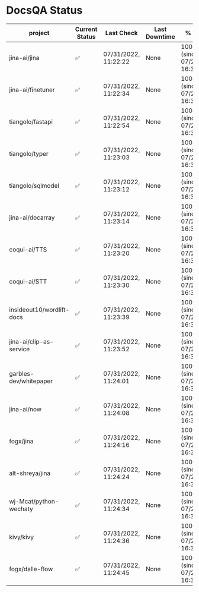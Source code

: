 # DocsQA Status

|         project         |Current Status|     Last Check     |Last Downtime|              % Uptime              |
|-------------------------|--------------|--------------------|-------------|------------------------------------|
|jina-ai/jina             |✅            |07/31/2022, 11:22:22|None         |100.000 (since 07/29/2022, 16:38:18)|
|jina-ai/finetuner        |✅            |07/31/2022, 11:22:34|None         |100.000 (since 07/29/2022, 16:38:18)|
|tiangolo/fastapi         |✅            |07/31/2022, 11:22:54|None         |100.000 (since 07/29/2022, 16:38:18)|
|tiangolo/typer           |✅            |07/31/2022, 11:23:03|None         |100.000 (since 07/29/2022, 16:38:18)|
|tiangolo/sqlmodel        |✅            |07/31/2022, 11:23:12|None         |100.000 (since 07/29/2022, 16:38:18)|
|jina-ai/docarray         |✅            |07/31/2022, 11:23:14|None         |100.000 (since 07/29/2022, 16:38:18)|
|coqui-ai/TTS             |✅            |07/31/2022, 11:23:20|None         |100.000 (since 07/29/2022, 16:38:18)|
|coqui-ai/STT             |✅            |07/31/2022, 11:23:30|None         |100.000 (since 07/29/2022, 16:38:18)|
|insideout10/wordlift-docs|✅            |07/31/2022, 11:23:39|None         |100.000 (since 07/29/2022, 16:38:18)|
|jina-ai/clip-as-service  |✅            |07/31/2022, 11:23:52|None         |100.000 (since 07/29/2022, 16:38:18)|
|garbles-dev/whitepaper   |✅            |07/31/2022, 11:24:01|None         |100.000 (since 07/29/2022, 16:38:18)|
|jina-ai/now              |✅            |07/31/2022, 11:24:08|None         |100.000 (since 07/29/2022, 16:38:18)|
|fogx/jina                |✅            |07/31/2022, 11:24:16|None         |100.000 (since 07/29/2022, 16:38:18)|
|alt-shreya/jina          |✅            |07/31/2022, 11:24:24|None         |100.000 (since 07/29/2022, 16:38:18)|
|wj-Mcat/python-wechaty   |✅            |07/31/2022, 11:24:34|None         |100.000 (since 07/29/2022, 16:38:18)|
|kivy/kivy                |✅            |07/31/2022, 11:24:36|None         |100.000 (since 07/29/2022, 16:38:18)|
|fogx/dalle-flow          |✅            |07/31/2022, 11:24:45|None         |100.000 (since 07/29/2022, 16:38:18)|
